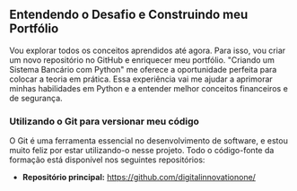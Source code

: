 ## Entendendo o Desafio e Construindo meu Portfólio

Vou explorar todos os conceitos aprendidos até agora. 
Para isso, vou criar um novo repositório no GitHub e enriquecer meu portfólio.
"Criando um Sistema Bancário com Python" me oferece a oportunidade perfeita para colocar a teoria em prática. 
Essa experiência vai me ajudar a aprimorar minhas habilidades em Python e a entender melhor conceitos financeiros e de segurança.

### Utilizando o Git para versionar meu código

O Git é uma ferramenta essencial no desenvolvimento de software, e estou muito feliz por estar utilizando-o nesse projeto. 
Todo o código-fonte da formação está disponível nos seguintes repositórios:

* **Repositório principal:** https://github.com/digitalinnovationone/

